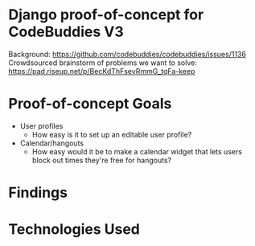# Django proof-of-concept for CodeBuddies V3
Background: https://github.com/codebuddies/codebuddies/issues/1136
Crowdsourced brainstorm of problems we want to solve: https://pad.riseup.net/p/BecKdThFsevRmmG_tqFa-keep

# Proof-of-concept Goals
- User profiles
  - How easy is it to set up an editable user profile?
- Calendar/hangouts
  - How easy would it be to make a calendar widget that lets users block out times they're free for hangouts?

# Findings

# Technologies Used
